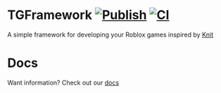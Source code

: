# TGFramework [![Publish](https://github.com/TrizaCorporation/TGFramework/actions/workflows/publish.yml/badge.svg)](https://github.com/TrizaCorporation/TGFramework/actions/workflows/publish.yml) [![CI](https://github.com/TrizaCorporation/TGFramework/actions/workflows/CI.yml/badge.svg)](https://github.com/TrizaCorporation/TGFramework/actions/workflows/CI.yml)
A simple framework for developing your Roblox games inspired by [Knit](https://github.com/Sleitnick/Knit)

# Docs

Want information? Check out our [docs](https://docs.triza.dev/en/docs/tgframework/tgframework-introduction)

